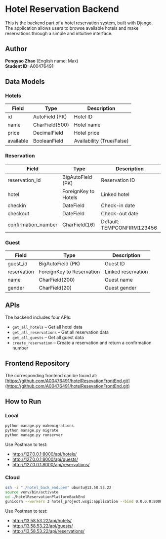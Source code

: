 # Hotel Reservation Backend

This is the backend part of a hotel reservation system, built with Django. The application allows users to browse available hotels and make reservations through a simple and intuitive interface.

## Author

**Pengyao Zhao** (English name: Max)  
**Student ID:** A00476491

## Data Models

### Hotels

| Field     | Type               | Description                  |
|-----------|--------------------|------------------------------|
| id        | AutoField (PK)     | Hotel ID                     |
| name      | CharField(500)     | Hotel name                   |
| price     | DecimalField       | Hotel price                  |
| available | BooleanField       | Availability (True/False)    |

### Reservation

| Field               | Type                   | Description                       |
|--------------------|------------------------|-----------------------------------|
| reservation_id     | BigAutoField (PK)      | Reservation ID                    |
| hotel              | ForeignKey to Hotels   | Linked hotel                      |
| checkin            | DateField              | Check-in date                     |
| checkout           | DateField              | Check-out date                    |
| confirmation_number| CharField(16)          | Default: TEMPCONFIRM123456        |

### Guest

| Field       | Type                     | Description                  |
|-------------|--------------------------|------------------------------|
| guest_id    | BigAutoField (PK)        | Guest ID                     |
| reservation | ForeignKey to Reservation| Linked reservation           |
| name        | CharField(200)           | Guest name                   |
| gender      | CharField(20)            | Guest gender                 |

## APIs

The backend includes four APIs:
- `get_all_hotels` – Get all hotel data  
- `get_all_reservations` – Get all reservation data  
- `get_all_guests` – Get all guest data  
- `create_reservation` – Create a reservation and return a confirmation number  

## Frontend Repository

The corresponding frontend can be found at:  
[https://github.com/A00476491/hotelResevationFrontEnd.git](https://github.com/A00476491/hotelResevationFrontEnd.git)

## How to Run

### Local

```bash
python manage.py makemigrations
python manage.py migrate
python manage.py runserver
```

Use Postman to test:

- http://127.0.0.1:8000/api/hotels/  
- http://127.0.0.1:8000/api/guests/  
- http://127.0.0.1:8000/api/reservations/  

### Cloud

```bash
ssh -i "./hotel_back_end.pem" ubuntu@13.58.53.22
source venv/bin/activate
cd ./hotelReservationPlatformBackEnd
gunicorn --workers 3 hotel_project.wsgi:application --bind 0.0.0.0:8000
```

Use Postman to test:

- http://13.58.53.22/api/hotels/  
- http://13.58.53.22/api/guests/  
- http://13.58.53.22/api/reservations/